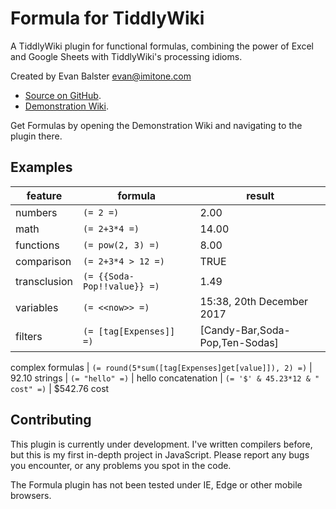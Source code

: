 # Formula for TiddlyWiki

A TiddlyWiki plugin for functional formulas, combining the power of Excel and Google Sheets with TiddlyWiki's processing idioms.

Created by Evan Balster <evan@imitone.com>

* [Source on GitHub](https://github.com/EvanBalster/TiddlyWikiFormula).
* [Demonstration Wiki](http://evanbalster.com/tiddlywiki/formulas.html).

Get Formulas by opening the Demonstration Wiki and navigating to the plugin there.


## Examples


feature | formula | result
--- | --- | ---
numbers |	`(= 2 =)` |	2.00
math |	`(= 2+3*4 =)` |	14.00
functions	|	`(= pow(2, 3) =)` |	8.00
comparison	|	`(= 2+3*4 > 12 =)` |	TRUE
transclusion	|	`(= {{Soda-Pop!!value}} =)` |	1.49
variables	|	`(= <<now>> =)` |	15:38, 20th December 2017
filters	|	`(= [tag[Expenses]] =)` |	[Candy-Bar,Soda-Pop,Ten-Sodas]
complex
formulas |	`(= round(5*sum([tag[Expenses]get[value]]), 2) =)` |	92.10
strings	|	`(= "hello" =)` |	hello
concatenation	|	`(= '$' & 45.23*12 & " cost" =)` |	$542.76 cost


## Contributing

This plugin is currently under development.  I've written compilers before, but this is my first in-depth project in JavaScript.  Please report any bugs you encounter, or any problems you spot in the code.

The Formula plugin has not been tested under IE, Edge or other mobile browsers.
